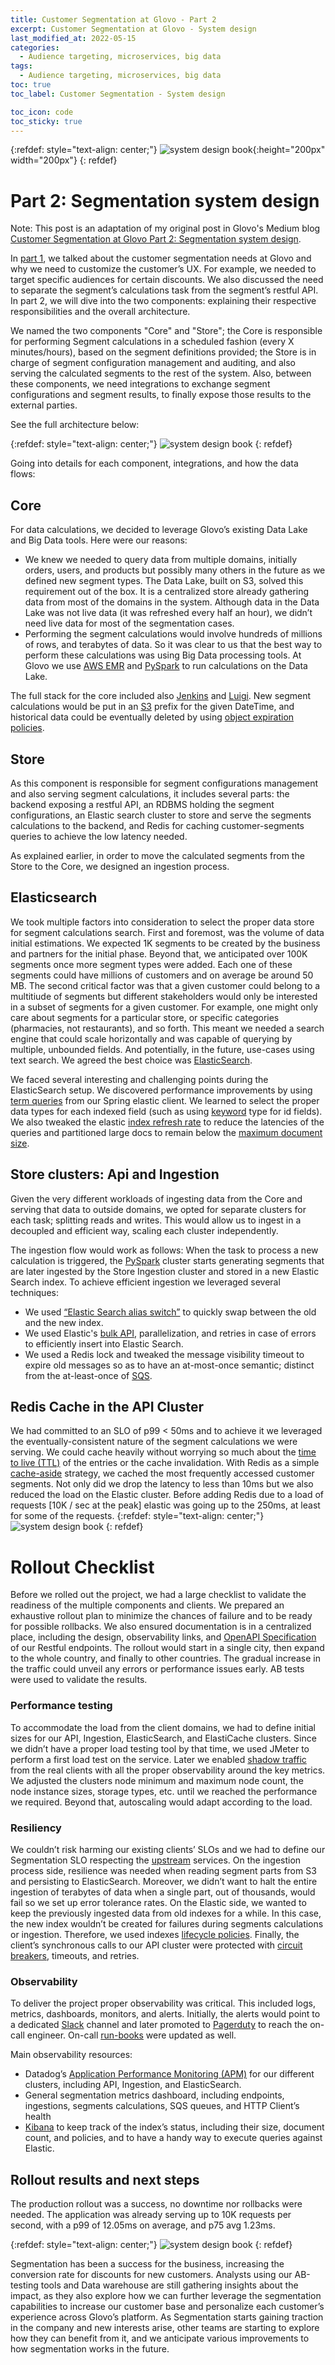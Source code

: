 ```yaml
---
title: Customer Segmentation at Glovo - Part 2
excerpt: Customer Segmentation at Glovo - System design  
last_modified_at: 2022-05-15
categories:
  - Audience targeting, microservices, big data
tags:
  - Audience targeting, microservices, big data
toc: true
toc_label: Customer Segmentation - System design 

toc_icon: code
toc_sticky: true
---
```


{:refdef: style="text-align: center;"}
![system design book](/assets/images/segmentation_system_design.jpeg){:height="200px" width="200px"}
{: refdef}

# Part 2: Segmentation system design 

Note: This post is an adaptation of my original post in Glovo's Medium blog [Customer Segmentation at Glovo
Part 2: Segmentation system design](https://medium.com/glovo-engineering/customer-segmentation-at-glovo-8b46a787ac5e).

In [part 1](https://marcospaulucci.dev/audience%20targeting,%20microservices,%20big%20data/segmentation-part-1/), we talked about the customer segmentation needs at Glovo and why we need to customize the customer’s UX. For example, we needed to target specific audiences for certain discounts. We also discussed the need to separate the segment’s calculations task from the segment’s restful API. In part 2, we will dive into the two components: explaining their respective responsibilities and the overall architecture.

We named the two components "Core" and "Store"; the Core is responsible for performing Segment calculations in a scheduled fashion (every X minutes/hours), based on the segment definitions provided; the Store is in charge of segment configuration management and auditing, and also serving the calculated segments to the rest of the system. Also, between these components, we need integrations to exchange segment configurations and segment results, to finally expose those results to the external parties.

See the full architecture below:

{:refdef: style="text-align: center;"}
![system design book](/assets/images/segmentation-diagram.png)
{: refdef}

Going into details for each component, integrations, and how the data flows:

## Core

For data calculations, we decided to leverage Glovo’s existing Data Lake and Big Data tools. Here were our reasons:


- We knew we needed to query data from multiple domains, initially orders, users, and products but possibly many others in the future as we defined new segment types. The Data Lake, built on S3, solved this requirement out of the box. It is a centralized store already gathering data from most of the domains in the system. Although data in the Data Lake was not live data (it was refreshed every half an hour), we didn’t need live data for most of the segmentation cases.
- Performing the segment calculations would involve hundreds of millions of rows, and terabytes of data. So it was clear to us that the best way to perform these calculations was using Big Data processing tools. At Glovo we use [AWS EMR](https://aws.amazon.com/emr/) and [PySpark](https://spark.apache.org/docs/latest/api/python/) to run calculations on the Data Lake.

The full stack for the core included also [Jenkins](https://www.jenkins.io/) and [Luigi](https://luigi.readthedocs.io/en/stable/). New segment calculations would be put in an [S3](https://aws.amazon.com/s3/) prefix for the given DateTime, and historical data could be eventually deleted by using [object expiration policies](https://docs.aws.amazon.com/AmazonS3/latest/userguide/lifecycle-expire-general-considerations.html).

## Store

As this component is responsible for segment configurations management and also serving segment calculations, it includes several parts: the backend exposing a restful API, an RDBMS holding the segment configurations, an Elastic search cluster to store and serve the segments calculations to the backend, and Redis for caching customer-segments queries to achieve the low latency needed.

As explained earlier, in order to move the calculated segments from the Store to the Core, we designed an ingestion process.

##  Elasticsearch

We took multiple factors into consideration to select the proper data store for segment calculations search. First and foremost, was the volume of data initial estimations. We expected 1K segments to be created by the business and partners for the initial phase. Beyond that, we anticipated over 100K segments once more segment types were added. Each one of these segments could have millions of customers and on average be around 50 MB. The second critical factor was that a given customer could belong to a multitiude of segments but different stakeholders would only be interested in a subset of segments for a given customer. For example, one might only care about segments for a particular store, or specific categories (pharmacies, not restaurants), and so forth. This meant we needed a search engine that could scale horizontally and was capable of querying by multiple, unbounded fields. And potentially, in the future, use-cases using text search. We agreed the best choice was [ElasticSearch](https://www.elastic.co/?ultron=B-Stack-Trials-EMEA-S-Exact&gambit=Stack-Core&blade=adwords-s&hulk=paid&Device=c&thor=elasticsearch&gclid=Cj0KCQjwm6KUBhC3ARIsACIwxBioYniNLnDpcTPIcOzFfCmwoZ2FVsBmK8als7BUqBmvVXQM8G7BOK0aAv0oEALw_wcB).


We faced several interesting and challenging points during the ElasticSearch setup. We discovered performance improvements by using [term queries](https://www.elastic.co/guide/en/elasticsearch/reference/current/query-dsl-term-query.html) from our Spring elastic client. We learned to select the proper data types for each indexed field (such as using [keyword](https://www.elastic.co/guide/en/elasticsearch/reference/current/keyword.html#keyword-field-type) type for id fields). We also tweaked the elastic [index refresh rate](https://www.elastic.co/guide/en/elasticsearch/reference/current/tune-for-indexing-speed.html#:~:text=By%20default%2C%20Elasticsearch%20periodically%20refreshes,in%20the%20last%2030%20seconds.) to reduce the latencies of the queries and partitioned large docs to remain below the [maximum document size](https://www.elastic.co/guide/en/app-search/current/limits.html).




## Store clusters: Api and Ingestion

Given the very different workloads of ingesting data from the Core and serving that data to outside domains, we opted for separate clusters for each task; splitting reads and writes. This would allow us to ingest in a decoupled and efficient way, scaling each cluster independently.

The ingestion flow would work as follows: When the task to process a new calculation is triggered, the [PySpark](https://spark.apache.org/docs/latest/api/python/) cluster starts generating segments that are later ingested by the Store Ingestion cluster and stored in a new Elastic Search index. To achieve efficient ingestion we leveraged several techniques:

- We used [“Elastic Search alias switch”](https://www.elastic.co/guide/en/elasticsearch/reference/current/indices-aliases.html) to quickly swap between the old and the new index.
- We used Elastic's [bulk API](https://www.elastic.co/guide/en/elasticsearch/reference/current/docs-bulk.html), parallelization, and retries in case of errors to efficiently insert into Elastic Search.
- We used a Redis lock and tweaked the message visibility timeout to expire old messages so as to have an at-most-once semantic; distinct from the at-least-once of [SQS](https://aws.amazon.com/sqs/).



## Redis Cache in the API Cluster

We had committed to an SLO of p99 < 50ms and to achieve it we leveraged the eventually-consistent nature of the segment calculations we were serving. We could cache heavily without worrying so much about the [time to live (TTL)](https://redis.io/commands/expire/#:~:text=Normally%20Redis%20keys%20are%20created,instance%20using%20the%20DEL%20command.) of the entries or the cache invalidation. With Redis as a simple [cache-aside](https://docs.aws.amazon.com/whitepapers/latest/database-caching-strategies-using-redis/caching-patterns.html) strategy, we cached the most frequently accessed customer segments. Not only did we drop the latency to less than 10ms but we also reduced the load on the Elastic cluster. Before adding Redis due to a load of requests [10K / sec at the peak] elastic was going up to the 250ms, at least for some of the requests.
{:refdef: style="text-align: center;"}
![system design book](/assets/images/cache-aside.jpg)
{: refdef}



# Rollout Checklist

Before we rolled out the project, we had a large checklist to validate the readiness of the multiple components and clients. We prepared an exhaustive rollout plan to minimize the chances of failure and to be ready for possible rollbacks. We also ensured documentation is in a centralized place, including the design, observability links, and [OpenAPI Specification](https://swagger.io/specification/) of our Restful endpoints. The rollout would start in a single city, then expand to the whole country, and finally to other countries. The gradual increase in the traffic could unveil any errors or performance issues early. AB tests were used to validate the results.

### Performance testing

To accommodate the load from the client domains, we had to define initial sizes for our API, Ingestion, ElasticSearch, and ElastiCache clusters. Since we didn’t have a proper load testing tool by that time, we used JMeter to perform a first load test on the service. Later we enabled [shadow traffic](https://microsoft.github.io/code-with-engineering-playbook/automated-testing/shadow-testing/) from the real clients with all the proper observability around the key metrics. We adjusted the clusters node minimum and maximum node count, the node instance sizes, storage types, etc. until we reached the performance we required. Beyond that, autoscaling would adapt according to the load.

### Resiliency

We couldn’t risk harming our existing clients’ SLOs and we had to define our Segmentation SLO respecting the [upstream](https://www.ibm.com/docs/ru/imdm/11.6?topic=solution-integrating-upstream-downstream-systems) services. On the ingestion process side, resilience was needed when reading segment parts from S3 and persisting to ElasticSearch. Moreover, we didn’t want to halt the entire ingestion of terabytes of data when a single part, out of thousands, would fail so we set up error tolerance rates. On the Elastic side, we wanted to keep the previously ingested data from old indexes for a while. In this case, the new index wouldn’t be created for failures during segments calculations or ingestion. Therefore, we used indexes [lifecycle policies](https://www.elastic.co/guide/en/elasticsearch/reference/current/getting-started-index-lifecycle-management.html#ilm-gs-create-policy). Finally, the client’s synchronous calls to our API cluster were protected with [circuit breakers](https://martinfowler.com/bliki/CircuitBreaker.html), timeouts, and retries.


### Observability

To deliver the project proper observability was critical. This included logs, metrics, dashboards, monitors, and alerts. Initially, the alerts would point to a dedicated [Slack](https://slack.com/) channel and later promoted to [Pagerduty](https://www.pagerduty.com/) to reach the on-call engineer. On-call [run-books](https://www.pagerduty.com/resources/learn/what-is-a-runbook/) were updated as well.

Main observability resources:

- Datadog’s [Application Performance Monitoring (APM)](https://www.datadoghq.com/dg/apm/ts-benefits-os/?utm_source=advertisement&utm_medium=search&utm_campaign=dg-google-apm-emea-general&utm_keyword=application%20performance%20monitoring&utm_matchtype=p&utm_campaignid=15419168583&utm_adgroupid=131788862153&gclid=CjwKCAjw4ayUBhA4EiwATWyBrj374lFcZmYeTkTWO_ptkxUE3Xat4CXbiSWcNPFcBpQBTdiv-6fDfRoCOEgQAvD_BwE) for our different clusters, including API, Ingestion, and ElasticSearch.
- General segmentation metrics dashboard, including endpoints, ingestions, segments calculations, SQS queues, and HTTP Client’s health
- [Kibana](https://www.elastic.co/kibana?ultron=B-Stack-Trials-EMEA-S-Exact&gambit=Stack-Kibana&blade=adwords-s&hulk=paid&Device=c&thor=kibana&gclid=CjwKCAjw4ayUBhA4EiwATWyBrj5MadTXgXR4k8pHPMhsQqNn3q24SngGmtw2Ur0VA91FNZ2phlj0bBoCUx4QAvD_BwE) to keep track of the index’s status, including their size, document count, and policies, and to have a handy way to execute queries against Elastic.

## Rollout results and next steps

The production rollout was a success, no downtime nor rollbacks were needed. The application was already serving up to 10K requests per second, with a p99 of 12.05ms on average, and p75 avg 1.23ms.

{:refdef: style="text-align: center;"}
![system design book](/assets/images/datadog-dashboard.jpeg)
{: refdef}

Segmentation has been a success for the business, increasing the conversion rate for discounts for new customers. Analysts using our AB-testing tools and Data warehouse are still gathering insights about the impact, as they also explore how we can further leverage the segmentation capabilities to increase our customer base and personalize each customer’s experience across Glovo’s platform. As Segmentation starts gaining traction in the company and new interests arise, other teams are starting to explore how they can benefit from it, and we anticipate various improvements to how segmentation works in the future.
